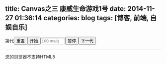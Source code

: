 title: Canvas之三 康威生命游戏1号
date: 2014-11-27 01:36:14
categories: blog
tags: [博客, 前端, 自娱自乐]
---

<div style="display:inline-block;">第<span id="generation" style="width: 100px;"></span>代<button onclick="reset();">重置</button><button onclick="start();">开始</button><input id="speed" placeholder="100 ms/g" style="width: 80px"><button onclick="stop();">暂停</button><button onclick="nextGeneration();">下一代</button></div><hr><div><canvas id="myCanvas" width="400" height="400">您的浏览器不支持HTML5</canvas></div>
<script>
    var canvas = document.getElementById("myCanvas");
    var height = canvas.height,
        width = canvas.width,
        context = canvas.getContext("2d");
    var lastData = [];  // 记录上一代的数据
    var data = [];     // (height+2) * (width + 2)
    var imageData;
    var generation;
    var born = 3,   // 当周围有三个活着的时候，这个位置会活一个
        keep = 2;   // 当周围有两个的时候，这个位置不变，其他情况都死
    var running; // 是否运行
    var intervalTime = 100;   // 每次迭代的时间间隔


    // 初始化数据和canvas
    function init() {
        generation = 0;
        running = false;
        intervalTime = parseInt(document.getElementById("speed").value);
        lastData = buildTwoDArray(height + 2, width + 2);
        data = buildTwoDArray(height + 2, width + 2);
        context.clearRect(0, 0, width, height);
        imageData = context.getImageData(0, 0, width, height);
        document.getElementById("generation").innerHTML = generation.toString();
        random();
    }

    // 随机生成数据
    function random() {
        // 生成画面的内容，即data的数据
        for (var i = 0; i < height; i++) {
            for (var j = 0; j < width; j++) {
                if (Math.random() > 0.8) {
                    data[i + 1][j + 1] = 1;
                }
            }
        }
        // 随机生成后要画出来
        paint();
    }

    // 将数据花到canvas上
    function paint() {
        var d = imageData.data;
        // 生成绘制到canvas上的，下面代码的操作对象是图像流（数组）
        for (var i = 0; i < height; i++) {
            for (var j = 0; j < width; j++) {
                if (data[i + 1][j + 1] && !lastData[i + 1][j + 1]) {
                    var pos = (i * width + j) * 4;
                    // 有生命，变成红色
                    d[pos] = 255; // red
                    d[pos + 1] = 0; // green
                    d[pos + 2] = 0; // blue
                    d[pos + 3] = 255;   // 阿尔法通道，这个不设置会变成全透明
                } else if (!data[i + 1][j + 1] && lastData[i + 1][j + 1]) {
                    var pos = (i * width + j) * 4;
                    // 有生命，变成红色
                    d[pos] = 255; // red
                    d[pos + 1] = 255; // green
                    d[pos + 2] = 255; // blue
                }
            }
        }
        context.putImageData(imageData, 0, 0);
        document.getElementById("generation").innerHTML = generation.toString();
    }

    // 生成二维数组，所有初始化为0
    function buildTwoDArray(x, y) {
        var arr = [];
        for (var i = 0; i < x; i++) {
            arr[i] = [];
            for (var j = 0; j < y; j++) {
                arr[i][j] = 0;
            }
        }
        return arr;
    }

    // 进行这一代的计算，并将上一代的数据保存到lastData中
    function generate() {
        lastData = data;
        data = buildTwoDArray(height + 2, width + 2);
        // 重新生成新一代的数据
        for (var i = 1; i <= height; i++) {
            for (var j = 1; j <= width; j++) {
                // 周围有几个或者的
                var state = lastData[i - 1][j - 1] + lastData[i - 1][j] + lastData[i - 1][j + 1] +
                        lastData[i][j - 1] + lastData[i][j + 1] +
                        lastData[i + 1][j - 1] + lastData[i + 1][j] + lastData[i + 1][j + 1];
                if (state == born) {
                    data[i][j] = 1;
                } else if (state == keep) {
                    data[i][j] = lastData[i][j];
                } else {
                    data[i][j] = 0;
                }
            }
        }
        generation++;
    }

    function start() {
        intervalTime = parseInt(document.getElementById("speed").value);
        function run() {
            if (running) {
                setTimeout(function () {
                    paint();
                    generate();
                    run();
                }, intervalTime);
            }
        }
        running = true;
        run();
    }

    function stop() {
        running = false;
    }

    function reset() {
        init();
    }

    function nextGeneration() {
        paint();
        generate();
    }
    window.addEventListener("load", init, true);
</script>
